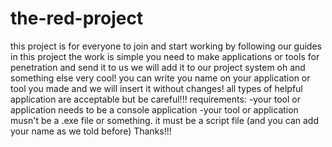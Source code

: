 # the-red-project
this project is for everyone to join and start working by following our guides
in this project the work is simple 
you need to make applications or tools for penetration and send it to us 
we will add it to our project system 
oh and something else very cool!
you can write you name on your application or tool you made and we will insert it without changes!
all types of helpful application are acceptable but be careful!!!
requirements:
-your tool or application needs to be a console application 
-your tool or application musn't be a .exe file or something. it must be a script file (and you can add your name as we told before)
Thanks!!!
